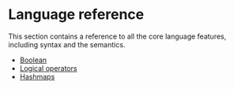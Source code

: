 # Language reference

This section contains a reference to all the core language features, including syntax and the semantics.

* [Boolean](./boolean.md)
* [Logical operators](./logical.md)
* [Hashmaps](./hashmap.md)